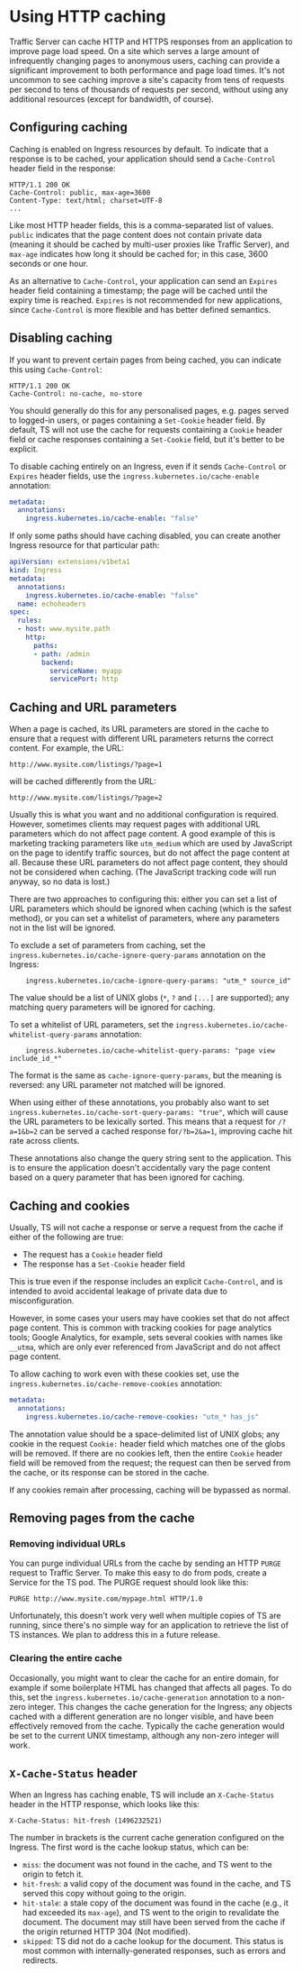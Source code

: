# Using HTTP caching

Traffic Server can cache HTTP and HTTPS responses from an application to improve
page load speed.  On a site which serves a large amount of infrequently
changing pages to anonymous users, caching can provide a significant improvement
to both performance and page load times.  It's not uncommon to see caching
improve a site's capacity from tens of requests per second to tens of thousands
of requests per second, without using any additional resources (except for
bandwidth, of course).

## Configuring caching

Caching is enabled on Ingress resources by default.  To indicate that a response
is to be cached, your application should send a `Cache-Control` header field in
the response:

```http
HTTP/1.1 200 OK
Cache-Control: public, max-age=3600
Content-Type: text/html; charset=UTF-8
...
```

Like most HTTP header fields, this is a comma-separated list of values.  `public`
indicates that the page content does not contain private data (meaning it should
be cached by multi-user proxies like Traffic Server), and `max-age` indicates how
long it should be cached for; in this case, 3600 seconds or one hour.

As an alternative to `Cache-Control`, your application can send an `Expires`
header field containing a timestamp; the page will be cached until the expiry
time is reached.  `Expires` is not recommended for new applications, since
`Cache-Control` is more flexible and has better defined semantics.

## Disabling caching

If you want to prevent certain pages from being cached, you can indicate this
using `Cache-Control`:

```http
HTTP/1.1 200 OK
Cache-Control: no-cache, no-store
```

You should generally do this for any personalised pages, e.g. pages served to
logged-in users, or pages containing a `Set-Cookie` header field.  By default,
TS will not use the cache for requests containing a `Cookie` header field or
cache responses containing a `Set-Cookie` field, but it's better to be explicit.

To disable caching entirely on an Ingress, even if it sends `Cache-Control` or
`Expires` header fields, use the `ingress.kubernetes.io/cache-enable` annotation:

```yaml
metadata:
  annotations:
    ingress.kubernetes.io/cache-enable: "false"
```

If only some paths should have caching disabled, you can create another Ingress
resource for that particular path:

```yaml
apiVersion: extensions/v1beta1
kind: Ingress
metadata:
  annotations:
    ingress.kubernetes.io/cache-enable: "false"
  name: echoheaders
spec:
  rules:
  - host: www.mysite.path
    http:
      paths:
      - path: /admin
        backend:
          serviceName: myapp
          servicePort: http
```

## Caching and URL parameters

When a page is cached, its URL parameters are stored in the cache to ensure that
a request with different URL parameters returns the correct content.  For
example, the URL:

```plain
http://www.mysite.com/listings/?page=1
```

will be cached differently from the URL:

```plain
http://www.mysite.com/listings/?page=2
```

Usually this is what you want and no additional configuration is required.
However, sometimes clients may request pages with additional URL parameters
which do not affect page content.  A good example of this is marketing tracking
parameters like `utm_medium` which are used by JavaScript on the page to
identify traffic sources, but do not affect the page content at all.  Because
these URL parameters do not affect page content, they should not be considered
when caching.  (The JavaScript tracking code will run anyway, so no data is
lost.)

There are two approaches to configuring this: either you can set a list of URL
parameters which should be ignored when caching (which is the safest method),
or you can set a whitelist of parameters, where any parameters not in the
list will be ignored.

To exclude a set of parameters from caching, set the
`ingress.kubernetes.io/cache-ignore-query-params` annotation on the Ingress:

```
    ingress.kubernetes.io/cache-ignore-query-params: "utm_* source_id"
```

The value should be a list of UNIX globs (`*`, `?` and `[...]` are supported);
any matching query parameters will be ignored for caching.

To set a whitelist of URL parameters, set the
`ingress.kubernetes.io/cache-whitelist-query-params` annotation:

```
    ingress.kubernetes.io/cache-whitelist-query-params: "page view include_id_*"
```

The format is the same as `cache-ignore-query-params`, but the meaning is
reversed: any URL parameter not matched will be ignored.

When using either of these annotations, you probably also want to set
`ingress.kubernetes.io/cache-sort-query-params: "true"`, which will cause the
URL parameters to be lexically sorted.  This means that a request for
`/?a=1&b=2` can be served a cached response for`/?b=2&a=1`, improving cache hit
rate across clients.

These annotations also change the query string sent to the application.  This is
to ensure the application doesn't accidentally vary the page content based on a
query parameter that has been ignored for caching.

## Caching and cookies

Usually, TS will not cache a response or serve a request from the cache if
either of the following are true:

* The request has a `Cookie` header field
* The response has a `Set-Cookie` header field

This is true even if the response includes an explicit `Cache-Control`, and is
intended to avoid accidental leakage of private data due to misconfiguration.

However, in some cases your users may have cookies set that do not affect page
content.  This is common with tracking cookies for page analytics tools; Google
Analytics, for example, sets several cookies with names like `__utma`, which are
only ever referenced from JavaScript and do not affect page content.

To allow caching to work even with these cookies set, use the
`ingress.kubernetes.io/cache-remove-cookies` annotation:

```yaml
metadata:
  annotations:
    ingress.kubernetes.io/cache-remove-cookies: "utm_* has_js"
```

The annotation value should be a space-delimited list of UNIX globs; any cookie
in the request `Cookie:` header field which matches one of the globs will be
removed.  If there are no cookies left, then the entire `Cookie` header field
will be removed from the request; the request can then be served from the cache,
or its response can be stored in the cache.


If any cookies remain after processing, caching will be bypassed as normal.

## Removing pages from the cache

### Removing individual URLs

You can purge individual URLs from the cache by sending an HTTP `PURGE` request
to Traffic Server.  To make this easy to do from pods, create a Service for the
TS pod.  The PURGE request should look like this:

```
PURGE http://www.mysite.com/mypage.html HTTP/1.0
```

Unfortunately, this doesn't work very well when multiple copies of TS are
running, since there's no simple way for an application to retrieve the list of
TS instances.  We plan to address this in a future release.

### Clearing the entire cache

Occasionally, you might want to clear the cache for an entire domain, for
example if some boilerplate HTML has changed that affects all pages.  To do this,
set the `ingress.kubernetes.io/cache-generation` annotation to a non-zero
integer.  This changes the cache generation for the Ingress; any objects cached
with a different generation are no longer visible, and have been effectively
removed from the cache.  Typically the cache generation would be set to the
current UNIX timestamp, although any non-zero integer will work.

## `X-Cache-Status` header

When an Ingress has caching enable, TS will include an `X-Cache-Status` header
in the HTTP response, which looks like this:

```
X-Cache-Status: hit-fresh (1496232521)
```

The number in brackets is the current cache generation configured on the Ingress.
The first word is the cache lookup status, which can be:

* `miss`: the document was not found in the cache, and TS went to the origin to
  fetch it.
* `hit-fresh`: a valid copy of the document was found in the cache, and TS
  served this copy without going to the origin.
* `hit-stale`: a stale copy of the document was found in the cache (e.g., it
  had exceeded its `max-age`), and TS went to the origin to revalidate the
  document.  The document may still have been served from the cache if the
  origin returned HTTP 304 (Not modified).
* `skipped`: TS did not do a cache lookup for the document.  This status is most
  common with internally-generated responses, such as errors and redirects.
